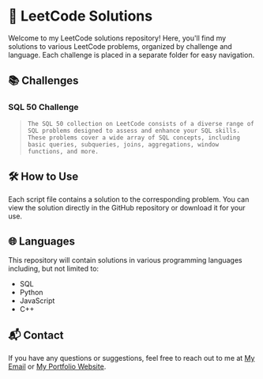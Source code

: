 # 🚀 LeetCode Solutions

Welcome to my LeetCode solutions repository! Here, you'll find my solutions to various LeetCode problems, organized by challenge and language. Each challenge is placed in a separate folder for easy navigation.

## 📚 Challenges

### SQL 50 Challenge

>     The SQL 50 collection on LeetCode consists of a diverse range of SQL problems designed to assess and enhance your SQL skills. These problems cover a wide array of SQL concepts, including basic queries, subqueries, joins, aggregations, window functions, and more.


## 🛠️ How to Use

Each script file contains a solution to the corresponding problem. You can view the solution directly in the GitHub repository or download it for your use.

## 🌐 Languages

This repository will contain solutions in various programming languages including, but not limited to:
- SQL
- Python
- JavaScript
- C++


## 📬 Contact

If you have any questions or suggestions, feel free to reach out to me at [My Email](mailto:humanshujaglan@gmail.com) or [My Portfolio Website](humanshu-jaglan.vercel.app).
